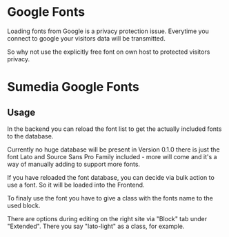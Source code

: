 # Google Fonts

Loading fonts from Google is a privacy protection issue. 
Everytime you connect to google your visitors data will
be transmitted.

So why not use the explicitly free font on own host to
protected visitors privacy.

# Sumedia Google Fonts

## Usage

In the backend you can reload the font list
to get the actually included fonts to the database.

Currently no huge database will be present in Version 0.1.0
there is just the font Lato and Source Sans Pro Family included - 
more will come and it's a way of manually adding to support more fonts.

If you have reloaded the font database, you can decide via bulk action
to use a font. So it will be loaded into the Frontend.

To finaly use the font you have to give a class with the fonts name
to the used block.

There are options during editing on the right site via "Block" tab under
"Extended". There you say "lato-light" as a class, for example.